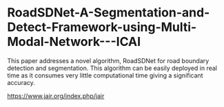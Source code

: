 # RoadSDNet-A-Segmentation-and-Detect-Framework-using-Multi-Modal-Network---ICAI
This paper addresses a novel algorithm, RoadSDNet for road boundary detection and segmentation. This algorithm can be easily deployed in real time as it consumes very little computational time giving a significant accuracy.

https://www.jair.org/index.php/jair

